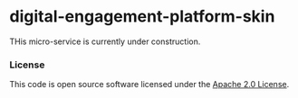 
# digital-engagement-platform-skin

THis micro-service is currently under construction.

### License

This code is open source software licensed under the [Apache 2.0 License]("http://www.apache.org/licenses/LICENSE-2.0.html").
